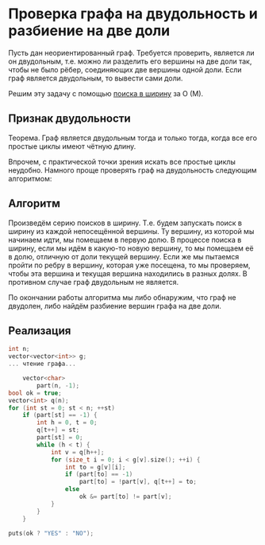 # Проверка графа на двудольность и разбиение на две доли

Пусть дан неориентированный граф. Требуется проверить, является ли он двудольным, т.е. можно ли разделить его вершины на две доли так, чтобы не было рёбер, соединяющих две вершины одной доли. Если граф является двудольным, то вывести сами доли.

Решим эту задачу с помощью [поиска в ширину](bfs) за O (M).

## Признак двудольности

Теорема. Граф является двудольным тогда и только тогда, когда все его простые циклы имеют чётную длину.

Впрочем, с практической точки зрения искать все простые циклы неудобно. Намного проще проверять граф на двудольность следующим алгоритмом:

## Алгоритм

Произведём серию поисков в ширину. Т.е. будем запускать поиск в ширину из каждой непосещённой вершины. Ту вершину, из которой мы начинаем идти, мы помещаем в первую долю. В процессе поиска в ширину, если мы идём в какую-то новую вершину, то мы помещаем её в долю, отличную от доли текущей вершину. Если же мы пытаемся пройти по ребру в вершину, которая уже посещена, то мы проверяем, чтобы эта вершина и текущая вершина находились в разных долях. В противном случае граф двудольным не является.

По окончании работы алгоритма мы либо обнаружим, что граф не двудолен, либо найдём разбиение вершин графа на две доли.

## Реализация

<!--- TODO: specify code snippet id -->
``` cpp
int n;
vector<vector<int>> g;
... чтение графа...

    vector<char>
        part(n, -1);
bool ok = true;
vector<int> q(n);
for (int st = 0; st < n; ++st)
    if (part[st] == -1) {
        int h = 0, t = 0;
        q[t++] = st;
        part[st] = 0;
        while (h < t) {
            int v = q[h++];
            for (size_t i = 0; i < g[v].size(); ++i) {
                int to = g[v][i];
                if (part[to] == -1)
                    part[to] = !part[v], q[t++] = to;
                else
                    ok &= part[to] != part[v];
            }
        }
    }

puts(ok ? "YES" : "NO");
```
